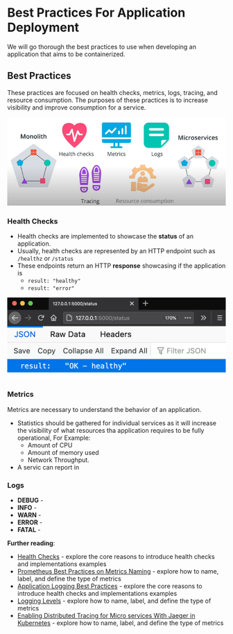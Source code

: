 
# Best Practices For Application Deployment

We will go thorough the best practices to use when developing an application that aims to be containerized.

## Best Practices

These practices are focused on health checks, metrics, logs, tracing, and resource consumption.
The purposes of these practices is to increase visibility and improve consumption for a service.

![Best Practices](9.1.BestPractices.png)

### Health Checks

* Health checks are implemented to showcase the **status** of an application.
* Usually, health checks are represented by an HTTP endpoint such as `/healthz` or `/status`
* These endpoints return an HTTP **response** showcasing if the application is
  * `result: "healthy"`
  * `result: "error"`

![`/status` health check that showcases that the application is healthy](9.2.HealthChecks.png)

### Metrics

Metrics are necessary to understand the behavior of an application.  

* Statistics should be gathered for individual services as it will increase the visibility of what resources tha application requires to be fully operational, For Example:
  * Amount of CPU
  * Amount of memory used
  * Network Throughput.
* A servic can report in

### Logs

* **DEBUG** -
* **INFO** -
* **WARN** -
* **ERROR** -
* **FATAL** -

**Further reading**:

* [Health Checks](https://microservices.io/patterns/observability/health-check-api.html) - explore the core reasons to introduce health checks and implementations examples
* [Prometheus Best Practices on Metrics Naming](https://prometheus.io/docs/instrumenting/writing_exporters/#metrics) - explore how to name, label, and define the type of metrics
* [Application Logging Best Practices](https://logz.io/blog/logging-best-practices/) - explore the core reasons to introduce health checks and implementations examples
* [Logging Levels](https://www.tutorialspoint.com/log4j/log4j_logging_levels.htm) - explore how to name, label, and define the type of metrics
* [Enabling Distributed Tracing for Micro services With Jaeger in Kubernetes](https://containerjournal.com/topics/container-ecosystems/enabling-distributed-tracing-for-microservices-with-jaeger-in-kubernetes/) - explore how to name, label, and define the type of metrics
